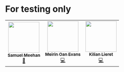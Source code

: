 # For testing only

<!-- ALL-CONTRIBUTORS-LIST:START - Do not remove or modify this section -->
<!-- prettier-ignore-start -->
<!-- markdownlint-disable -->
<table>
  <tr>
    <td align="center"><a href="https://github.com/smeehan12"><img src="https://avatars2.githubusercontent.com/u/13018253?v=4" width="100px;" alt=""/><br /><sub><b>Samuel Meehan</b></sub></a><br /><a href="#design-smeehan12" title="Design">🎨</a></td>
    <td align="center"><a href="https://meirinoanevans.wixsite.com/portfolio"><img src="https://avatars1.githubusercontent.com/u/32399892?v=4" width="100px;" alt=""/><br /><sub><b>Meirin Oan Evans</b></sub></a><br /><a href="https://github.com/hsf-training/test-module/commits?author=meevans1" title="Code">💻</a></td>
    <td align="center"><a href="https://www.lieret.net"><img src="https://avatars3.githubusercontent.com/u/13602468?v=4" width="100px;" alt=""/><br /><sub><b>Kilian Lieret</b></sub></a><br /><a href="https://github.com/hsf-training/test-module/commits?author=klieret" title="Code">💻</a></td>
  </tr>
</table>

<!-- markdownlint-enable -->
<!-- prettier-ignore-end -->
<!-- ALL-CONTRIBUTORS-LIST:END -->

